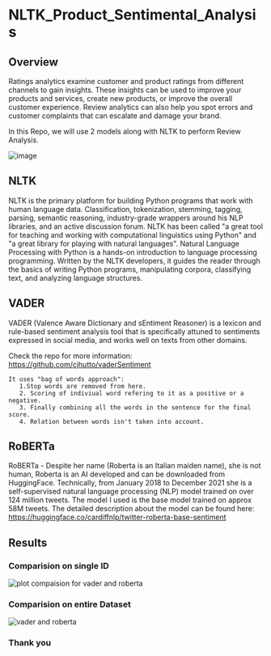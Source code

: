 # NLTK_Product_Sentimental_Analysis

## Overview
Ratings analytics examine customer and product ratings from different channels to gain insights. These insights can be used to improve your products and services, create new products, or improve the overall customer experience.
Review analytics can also help you spot errors and customer complaints that can escalate and damage your brand. 

In this Repo, we will use 2 models along with NLTK to perform Review Analysis.


![image](https://user-images.githubusercontent.com/85514219/227402367-dec01317-eb25-438b-ae4a-8fdbdcfeb877.png)


## NLTK

NLTK is the primary platform for building Python programs that work with human language data. Classification, tokenization, stemming, tagging, parsing, semantic reasoning, industry-grade wrappers around his NLP libraries, and an active discussion forum.
NLTK has been called "a great tool for teaching and working with computational linguistics using Python" and "a great library for playing with natural languages".
Natural Language Processing with Python is a hands-on introduction to language processing programming. Written by the NLTK developers, it guides the reader through the basics of writing Python programs, manipulating corpora, classifying text, and analyzing language structures.

## VADER

VADER (Valence Aware Dictionary and sEntiment Reasoner) is a lexicon and rule-based sentiment analysis tool that is specifically attuned to sentiments expressed in social media, and works well on texts from other domains.

Check the repo for more information: https://github.com/cjhutto/vaderSentiment

    It uses "bag of words approach":
       1.Stop words are removed from here.
       2. Scoring of indiviual word refering to it as a positive or a negative.
       3. Finally combining all the words in the sentence for the final score.
       4. Relation between words isn't taken into account.

## RoBERTa

RoBERTa - Despite her name (Roberta is an Italian maiden name), she is not human, Roberta is an AI developed and can be downloaded from HuggingFace. Technically, from January 2018 to December 2021 she is a self-supervised natural language processing (NLP) model trained on over 124 million tweets.
The model I used is the base model trained on approx 58M tweets. The detailed description about the model can be found here: https://huggingface.co/cardiffnlp/twitter-roberta-base-sentiment

## Results
### Comparision on single ID
![plot compaision for vader and roberta](https://user-images.githubusercontent.com/85514219/227788285-caed2805-eb06-4848-862c-a2d8da2a7fff.png)

### Comparision on entire Dataset
![vader and roberta](https://user-images.githubusercontent.com/85514219/227788321-09ac0ad9-9fa2-4b86-8cf5-6f747a928038.png)


### Thank you

